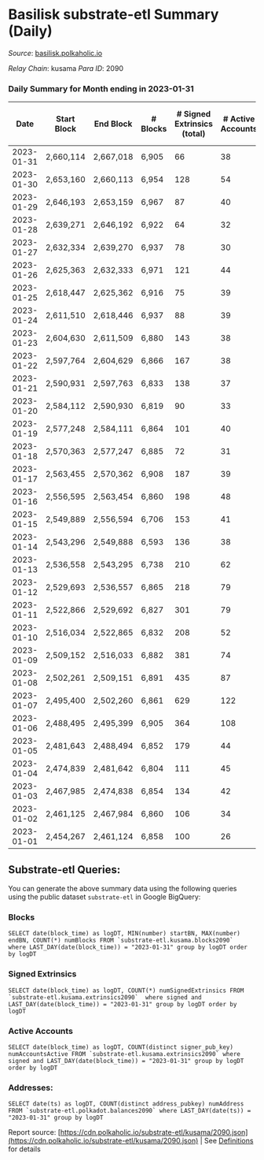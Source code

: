 # Basilisk substrate-etl Summary (Daily)

_Source_: [basilisk.polkaholic.io](https://basilisk.polkaholic.io)

*Relay Chain*: kusama
*Para ID*: 2090



### Daily Summary for Month ending in 2023-01-31


| Date | Start Block | End Block | # Blocks | # Signed Extrinsics (total) | # Active Accounts | # Passive | # New | # Addresses with Balances | # Events | # Transfers | # XCM Transfers In | # XCM Transfers Out |
| ---- | ----------- | --------- | -------- | --------------------------- | ----------------- | --------- | ----- | ------------------------- | -------- | ----------- | ------------------ | ------------------- |
| 2023-01-31 | 2,660,114 | 2,667,018 | 6,905  | 66 | 38 | 8 | 7 | 16,990 | 21,488 | 62 ($3,951.60) | 16 ($250.73) | 12 ($215.89) |
| 2023-01-30 | 2,653,160 | 2,660,113 | 6,954  | 128 | 54 | 11 | 5 | 16,984 | 22,421 | 171 ($8,383.32) | 21 ($3,388.34) | 17 ($4,249.89) |
| 2023-01-29 | 2,646,193 | 2,653,159 | 6,967  | 87 | 40 | 9 | 3 | 16,983 | 22,118 | 135 ($2,413.68) | 21 ($331.10) | 22 ($2,249.21) |
| 2023-01-28 | 2,639,271 | 2,646,192 | 6,922  | 64 | 32 | 5 | 1 | 16,980 | 21,614 | 85 ($3,315.99) | 13 ($404.22) | 11 ($2,063.71) |
| 2023-01-27 | 2,632,334 | 2,639,270 | 6,937  | 78 | 30 | 6 |  | 16,979 | 21,766 | 113 ($9,390.67) | 6 ($57.14) | 11 ($3,886.75) |
| 2023-01-26 | 2,625,363 | 2,632,333 | 6,971  | 121 | 44 | 10 | 6 | 16,979 | 22,466 | 192 ($7,594.34) | 13 ($3,766.24) | 17 ($3,866.63) |
| 2023-01-25 | 2,618,447 | 2,625,362 | 6,916  | 75 | 39 | 8 | 2 | 16,973 | 21,628 | 92 ($3,005.95) | 9 ($774.75) | 15 ($1,394.46) |
| 2023-01-24 | 2,611,510 | 2,618,446 | 6,937  | 88 | 39 | 9 | 1 | 16,972 | 22,089 | 170 ($9,691.79) | 16 ($5,041.05) | 11 ($2,752.65) |
| 2023-01-23 | 2,604,630 | 2,611,509 | 6,880  | 143 | 38 | 9 | 2 | 16,972 | 22,582 | 252 ($14,531.40) | 16 ($3,581.59) | 19 ($3,079.64) |
| 2023-01-22 | 2,597,764 | 2,604,629 | 6,866  | 167 | 38 | 11 | 5 | 16,971 | 22,996 | 311 ($13,485.77) | 28 ($3,536.84) | 24 ($4,166.02) |
| 2023-01-21 | 2,590,931 | 2,597,763 | 6,833  | 138 | 37 | 8 | 5 | 16,968 | 22,455 | 244 ($6,610.80) | 27 ($1,293.66) | 21 ($1,577.34) |
| 2023-01-20 | 2,584,112 | 2,590,930 | 6,819  | 90 | 33 | 6 | 3 | 16,966 | 21,671 | 130 ($7,779.65) | 16 ($5,279.49) | 13 ($5,118.05) |
| 2023-01-19 | 2,577,248 | 2,584,111 | 6,864  | 101 | 40 | 7 |  | 16,963 | 21,940 | 166 ($15,682.32) | 18 ($7,665.33) | 16 ($2,355.49) |
| 2023-01-18 | 2,570,363 | 2,577,247 | 6,885  | 72 | 31 | 8 | 1 | 16,963 | 21,579 | 103 ($7,469.25) | 12 ($2,022.07) | 13 ($2,878.59) |
| 2023-01-17 | 2,563,455 | 2,570,362 | 6,908  | 187 | 39 | 11 | 9 | 16,962 | 23,310 | 313 ($15,345.14) | 28 ($1,988.85) | 25 ($7,934.05) |
| 2023-01-16 | 2,556,595 | 2,563,454 | 6,860  | 198 | 48 | 9 | 3 | 16,953 | 23,286 | 285 ($10,393.04) | 24 ($6,667.96) | 43 ($4,810.73) |
| 2023-01-15 | 2,549,889 | 2,556,594 | 6,706  | 153 | 41 | 9 | 4 | 16,952 | 22,299 | 289 ($22,313.58) | 25 ($4,919.40) | 28 ($6,381.55) |
| 2023-01-14 | 2,543,296 | 2,549,888 | 6,593  | 136 | 38 | 7 | 2 | 16,949 | 21,735 | 263 ($14,759.14) | 16 ($2,105.22) | 22 ($7,232.32) |
| 2023-01-13 | 2,536,558 | 2,543,295 | 6,738  | 210 | 62 | 11 | 4 | 16,949 | 23,197 | 399 ($34,826.91) | 32 ($5,809.69) | 27 ($10,308.37) |
| 2023-01-12 | 2,529,693 | 2,536,557 | 6,865  | 218 | 79 | 10 | 10 | 16,945 | 23,431 | 332 ($20,068.92) | 36 ($3,174.27) | 37 ($9,400.39) |
| 2023-01-11 | 2,522,866 | 2,529,692 | 6,827  | 301 | 79 | 13 | 6 | 16,936 | 24,749 | 578 ($62,261.25) | 42 ($21,199.70) | 42 ($9,538.57) |
| 2023-01-10 | 2,516,034 | 2,522,865 | 6,832  | 208 | 52 | 11 | 7 | 16,930 | 23,158 | 304 ($22,559.48) | 30 ($6,828.97) | 34 ($5,783.34) |
| 2023-01-09 | 2,509,152 | 2,516,033 | 6,882  | 381 | 74 | 14 | 6 | 16,924 | 25,639 | 607 ($42,442.47) | 62 ($12,847.50) | 67 ($23,004.13) |
| 2023-01-08 | 2,502,261 | 2,509,151 | 6,891  | 435 | 87 | 14 | 8 | 16,920 | 26,372 | 710 ($99,001.38) | 71 ($16,094.68) | 71 ($22,572.04) |
| 2023-01-07 | 2,495,400 | 2,502,260 | 6,861  | 629 | 122 | 12 | 6 | 16,914 | 28,363 | 956 ($137,997.83) | 89 ($36,211.64) | 74 ($14,097.35) |
| 2023-01-06 | 2,488,495 | 2,495,399 | 6,905  | 364 | 108 | 8 | 9 | 16,910 | 24,885 | 454 ($44,226.30) | 44 ($10,404.63) | 54 ($7,621.26) |
| 2023-01-05 | 2,481,643 | 2,488,494 | 6,852  | 179 | 44 | 13 | 7 | 16,904 | 22,863 | 252 ($32,359.46) | 41 ($22,537.94) | 33 ($5,486.71) |
| 2023-01-04 | 2,474,839 | 2,481,642 | 6,804  | 111 | 45 | 8 | 5 | 16,897 | 21,806 | 125 ($23,499.19) | 37 ($3,706.88) | 25 ($2,847.26) |
| 2023-01-03 | 2,467,985 | 2,474,838 | 6,854  | 134 | 42 | 8 | 5 | 16,893 | 22,265 | 182 ($12,099.05) | 26 ($3,677.96) | 28 ($6,463.60) |
| 2023-01-02 | 2,461,125 | 2,467,984 | 6,860  | 106 | 34 | 5 | 1 | 16,889 | 22,006 | 150 ($7,229.94) | 21 ($6,836.02) | 28 ($2,204.29) |
| 2023-01-01 | 2,454,267 | 2,461,124 | 6,858  | 100 | 26 | 5 | 2 | 16,888 | 22,012 | 164 ($11,234.31) | 28 ($4,824.67) | 26 ($3,078.19) |

## Substrate-etl Queries:
You can generate the above summary data using the following queries using the public dataset `substrate-etl` in Google BigQuery:


### Blocks
```
SELECT date(block_time) as logDT, MIN(number) startBN, MAX(number) endBN, COUNT(*) numBlocks FROM `substrate-etl.kusama.blocks2090`  where LAST_DAY(date(block_time)) = "2023-01-31" group by logDT order by logDT
```


### Signed Extrinsics
```
SELECT date(block_time) as logDT, COUNT(*) numSignedExtrinsics FROM `substrate-etl.kusama.extrinsics2090`  where signed and LAST_DAY(date(block_time)) = "2023-01-31" group by logDT order by logDT
```


### Active Accounts
```
SELECT date(block_time) as logDT, COUNT(distinct signer_pub_key) numAccountsActive FROM `substrate-etl.kusama.extrinsics2090` where signed and LAST_DAY(date(block_time)) = "2023-01-31" group by logDT order by logDT
```


### Addresses:
```
SELECT date(ts) as logDT, COUNT(distinct address_pubkey) numAddress FROM `substrate-etl.polkadot.balances2090` where LAST_DAY(date(ts)) = "2023-01-31" group by logDT
```



Report source: [https://cdn.polkaholic.io/substrate-etl/kusama/2090.json](https://cdn.polkaholic.io/substrate-etl/kusama/2090.json) | See [Definitions](/DEFINITIONS.md) for details
